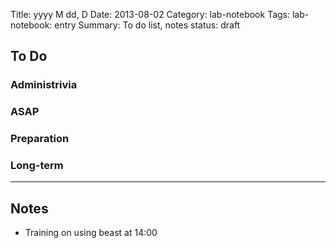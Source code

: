 Title: yyyy M dd, D
Date: 2013-08-02
Category: lab-notebook
Tags: lab-notebook: entry
Summary: To do list, notes
status: draft

## To Do ##

### Administrivia ###

### ASAP ###

### Preparation ###

### Long-term ###

***

## Notes ##

- Training on using beast at 14:00
